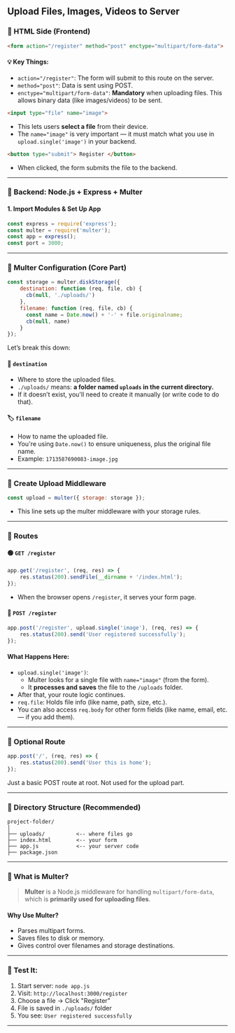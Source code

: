 ## Upload Files, Images, Videos to Server


### 🧾 HTML Side (Frontend)

```html
<form action="/register" method="post" enctype="multipart/form-data">
```

#### 💡 Key Things:
- `action="/register"`: The form will submit to this route on the server.
- `method="post"`: Data is sent using POST.
- `enctype="multipart/form-data"`: **Mandatory** when uploading files. This allows binary data (like images/videos) to be sent.

```html
<input type="file" name="image">
```

- This lets users **select a file** from their device.
- The `name="image"` is very important — it must match what you use in `upload.single('image')` in your backend.

```html
<button type="submit"> Register </button>
```

- When clicked, the form submits the file to the backend.

---

### 🧠 Backend: Node.js + Express + Multer

#### 1. **Import Modules & Set Up App**
```js
const express = require('express');
const multer = require('multer');
const app = express();
const port = 3000;
```

---

### 📂 Multer Configuration (Core Part)

```js
const storage = multer.diskStorage({
    destination: function (req, file, cb) {
      cb(null, './uploads/')
    },
    filename: function (req, file, cb) {
      const name = Date.now() + '-' + file.originalname;
      cb(null, name)
    }
});
```

Let’s break this down:

#### 💾 `destination`
- Where to store the uploaded files.
- `./uploads/` means: **a folder named `uploads` in the current directory.**
- If it doesn’t exist, you'll need to create it manually (or write code to do that).

#### 🏷️ `filename`
- How to name the uploaded file.
- You're using `Date.now()` to ensure uniqueness, plus the original file name.
- Example: `1713587690083-image.jpg`

---

### 🔧 Create Upload Middleware

```js
const upload = multer({ storage: storage });
```

- This line sets up the multer middleware with your storage rules.

---

### 🚀 Routes

#### 🟢 `GET /register`

```js
app.get('/register', (req, res) => {
    res.status(200).sendFile(__dirname + '/index.html');
});
```

- When the browser opens `/register`, it serves your form page.

#### 🔴 `POST /register`

```js
app.post('/register', upload.single('image'), (req, res) => {
    res.status(200).send('User registered successfully');
});
```

#### What Happens Here:
- `upload.single('image')`: 
  - Multer looks for a single file with `name="image"` (from the form).
  - It **processes and saves** the file to the `/uploads` folder.
- After that, your route logic continues.
- `req.file`: Holds file info (like name, path, size, etc.).
- You can also access `req.body` for other form fields (like name, email, etc. — if you add them).

---

### 🔄 Optional Route
```js
app.post('/', (req, res) => {
    res.status(200).send('User this is home');
});
```

Just a basic POST route at root. Not used for the upload part.

---

### 📁 Directory Structure (Recommended)
```
project-folder/
│
├── uploads/          <-- where files go
├── index.html        <-- your form
├── app.js            <-- your server code
├── package.json
```

---

### 🤖 What is Multer?

> **Multer** is a Node.js middleware for handling `multipart/form-data`, which is **primarily used for uploading files**.

#### Why Use Multer?
- Parses multipart forms.
- Saves files to disk or memory.
- Gives control over filenames and storage destinations.

---

### 🧪 Test It:
1. Start server: `node app.js`
2. Visit: `http://localhost:3000/register`
3. Choose a file → Click "Register"
4. File is saved in `./uploads/` folder
5. You see: `User registered successfully`

---


